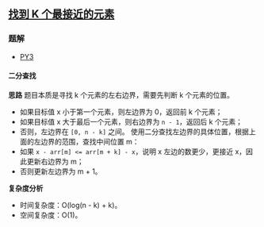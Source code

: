 ## [找到 K 个最接近的元素](https://leetcode-cn.com/problems/find-k-closest-elements/)

### 题解
+ [PY3](../../py3/768/658.py)

#### 二分查找
**思路**
题目本质是寻找 k 个元素的左右边界，需要先判断 k 个元素的位置。
+ 如果目标值 x 小于第一个元素，则左边界为 0，返回前 k 个元素；
+ 如果目标值 x 大于最后一个元素，则右边界为 `n - 1`，返回后 k 个元素；
+ 否则，左边界在 `[0, n - k]` 之间。
使用二分查找左边界的具体位置，根据上面的左边界的范围，查找中间位置 m：
+ 如果 `x - arr[m] <= arr[m + k] - x`，说明 x 左边的数更少，更接近 x，因此更新右边界为 m；
+ 否则更新左边界为 m + 1。


**复杂度分析**
+ 时间复杂度：O(log(n - k) + k)。
+ 空间复杂度：O(1)。